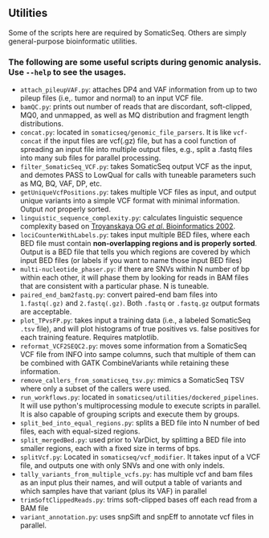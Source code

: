 ## Utilities

Some of the scripts here are required by SomaticSeq. Others are simply
general-purpose bioinformatic utilities.

### The following are some useful scripts during genomic analysis. Use `--help` to see the usages.

-   `attach_pileupVAF.py`: attaches DP4 and VAF information from up to two
    pileup files (i.e,. tumor and normal) to an input VCF file.
-   `bamQC.py`: prints out number of reads that are discordant, soft-clipped,
    MQ0, and unmapped, as well as MQ distribution and fragment length
    distributions.
-   `concat.py`: located in `somaticseq/genomic_file_parsers`. It is like
    `vcf-concat` if the input files are vcf(.gz) file, but has a cool function
    of spreading an input file into multiple output files, e.g., split a .fastq
    files into many sub files for parallel processing.
-   `filter_SomaticSeq_VCF.py`: takes SomaticSeq output VCF as the input, and
    demotes PASS to LowQual for calls with tuneable parameters such as MQ, BQ,
    VAF, DP, etc.
-   `getUniqueVcfPositions.py`: takes multiple VCF files as input, and output
    unique variants into a simple VCF format with minimal information. Output
    _not_ properly sorted.
-   `linguistic_sequence_complexity.py`: calculates linguistic sequence
    complexity based on
    [Troyanskaya OG _et al_. Bioinformatics 2002](https://doi.org/10.1093/bioinformatics/18.5.679).
-   `lociCounterWithLabels.py`: takes input multiple BED files, where each BED
    file must contain **non-overlapping regions and is properly sorted**. Output
    is a BED file that tells you which regions are covered by which input BED
    files (or labels if you want to name those input BED files)
-   `multi-nucleotide_phaser.py`: if there are SNVs within N number of bp within
    each other, it will phase them by looking for reads in BAM files that are
    consistent with a particular phase. N is tuneable.
-   `paired_end_bam2fastq.py`: convert paired-end bam files into `1.fastq(.gz)`
    and `2.fastq(.gz)`. Both `.fastq` or `.fastq.gz` output formats are
    acceptable.
-   `plot_TPvsFP.py`: takes input a training data (i.e., a labeled SomaticSeq
    `.tsv` file), and will plot histograms of true positives vs. false positives
    for each training feature. Requires matplotlib.
-   `reformat_VCF2SEQC2.py`: moves some information from a SomaticSeq VCF file
    from INFO into sampe columns, such that multiple of them can be combined
    with GATK CombineVariants while retaining these information.
-   `remove_callers_from_somaticseq_tsv.py`: mimics a SomaticSeq TSV where only
    a subset of the callers were used.
-   `run_workflows.py`: located in `somaticseq/utilities/dockered_pipelines`. It
    will use python's multiprocessing module to execute scripts in parallel. It
    is also capable of grouping scripts and execute them by groups.
-   `split_bed_into_equal_regions.py`: splits a BED file into N number of bed
    files, each with equal-sized regions.
-   `split_mergedBed.py`: used prior to VarDict, by splitting a BED file into
    smaller regions, each with a fixed size in terms of bps.
-   `splitVcf.py`: Located in `somaticseq/vcf_modifier`. It takes input of a VCF
    file, and outputs one with only SNVs and one with only indels.
-   `tally_variants_from_multiple_vcfs.py`: has multiple vcf and bam files as an
    input plus their names, and will output a table of variants and which
    samples have that variant (plus its VAF) in parallel
-   `trimSoftClippedReads.py`: trims soft-clipped bases off each read from a BAM
    file
-   `variant_annotation.py`: uses snpSift and snpEff to annotate vcf files in
    parallel.
